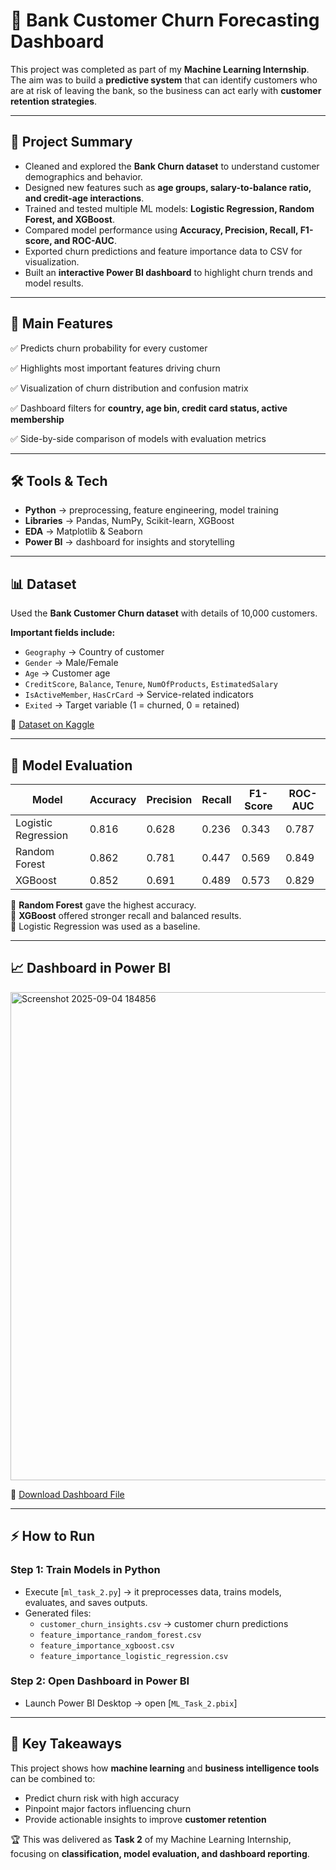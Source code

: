 # 🚨 Bank Customer Churn Forecasting Dashboard  

This project was completed as part of my **Machine Learning Internship**.  
The aim was to build a **predictive system** that can identify customers who are at risk of leaving the bank, so the business can act early with **customer retention strategies**.  

---

## 📌 Project Summary  
- Cleaned and explored the **Bank Churn dataset** to understand customer demographics and behavior.  
- Designed new features such as **age groups, salary-to-balance ratio, and credit-age interactions**.  
- Trained and tested multiple ML models: **Logistic Regression, Random Forest, and XGBoost**.  
- Compared model performance using **Accuracy, Precision, Recall, F1-score, and ROC-AUC**.  
- Exported churn predictions and feature importance data to CSV for visualization.  
- Built an **interactive Power BI dashboard** to highlight churn trends and model results.  

---

## 📂 Main Features  
✅ Predicts churn probability for every customer  

✅ Highlights most important features driving churn  

✅ Visualization of churn distribution and confusion matrix  

✅ Dashboard filters for **country, age bin, credit card status, active membership**  

✅ Side-by-side comparison of models with evaluation metrics  

---

## 🛠️ Tools & Tech  
- **Python** → preprocessing, feature engineering, model training  
- **Libraries** → Pandas, NumPy, Scikit-learn, XGBoost  
- **EDA** → Matplotlib & Seaborn  
- **Power BI** → dashboard for insights and storytelling  

---

## 📊 Dataset  
Used the **Bank Customer Churn dataset** with details of 10,000 customers.  

**Important fields include:**  
- `Geography` → Country of customer  
- `Gender` → Male/Female  
- `Age` → Customer age  
- `CreditScore`, `Balance`, `Tenure`, `NumOfProducts`, `EstimatedSalary`  
- `IsActiveMember`, `HasCrCard` → Service-related indicators  
- `Exited` → Target variable (1 = churned, 0 = retained)  

📂 [Dataset on Kaggle](https://www.kaggle.com/datasets/adammaus/predicting-churn-for-bank-customers)  

---

## 🤖 Model Evaluation  

| Model               | Accuracy | Precision | Recall  | F1-Score | ROC-AUC |
|----------------------|----------|-----------|---------|----------|---------|
| Logistic Regression  | 0.816    | 0.628     | 0.236   | 0.343    | 0.787   |
| Random Forest        | 0.862    | 0.781     | 0.447   | 0.569    | 0.849   |
| XGBoost              | 0.852    | 0.691     | 0.489   | 0.573    | 0.829   |

📌 **Random Forest** gave the highest accuracy.  
📌 **XGBoost** offered stronger recall and balanced results.  
📌 Logistic Regression was used as a baseline.  

---

## 📈 Dashboard in Power BI  
<img width="1382" height="781" alt="Screenshot 2025-09-04 184856" src="https://github.com/user-attachments/assets/fe14c631-1bb6-49c0-adf0-84e5a7b68922" />


🔗 [Download Dashboard File](https://github.com/Vikram77727/FUTURE_ML_02/blob/d24f810a8ce25ce892fb36599f7db697d16fe153/Ml_Task_2.pbix)

---

## ⚡ How to Run  

### Step 1: Train Models in Python  
- Execute [`ml_task_2.py`] → it preprocesses data, trains models, evaluates, and saves outputs.  
- Generated files:  
  - `customer_churn_insights.csv` → customer churn predictions  
  - `feature_importance_random_forest.csv`  
  - `feature_importance_xgboost.csv`  
  - `feature_importance_logistic_regression.csv`  

### Step 2: Open Dashboard in Power BI  
- Launch Power BI Desktop → open [`ML_Task_2.pbix`]

---

## 📜 Key Takeaways  
This project shows how **machine learning** and **business intelligence tools** can be combined to:  
- Predict churn risk with high accuracy  
- Pinpoint major factors influencing churn  
- Provide actionable insights to improve **customer retention**  

🏆 This was delivered as **Task 2** of my Machine Learning Internship, focusing on **classification, model evaluation, and dashboard reporting**.  
